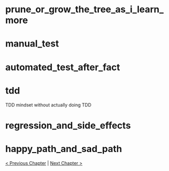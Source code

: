 # prune_or_grow_the_tree_as_i_learn_more

# manual_test

# automated_test_after_fact

# tdd

TDD mindset without actually doing TDD

# regression_and_side_effects

# happy_path_and_sad_path

[< Previous Chapter](6_prioritize.md) | [Next Chapter >](8_retrospect_and_communicate.md)
